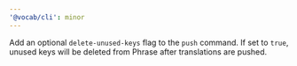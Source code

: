 ```yaml
---
'@vocab/cli': minor
---
```


Add an optional `delete-unused-keys` flag to the `push` command. If set to `true`, unused keys will be deleted from Phrase after translations are pushed.

